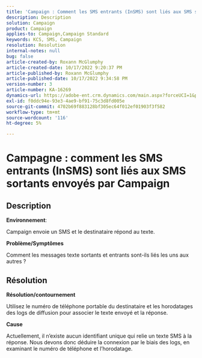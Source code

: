 ```yaml
---
title: 'Campaign : Comment les SMS entrants (InSMS) sont liés aux SMS sortants envoyés par Campaign'
description: Description
solution: Campaign
product: Campaign
applies-to: Campaign,Campaign Standard
keywords: KCS, SMS, Campaign
resolution: Resolution
internal-notes: null
bug: false
article-created-by: Roxann McGlumphy
article-created-date: 10/17/2022 9:20:37 PM
article-published-by: Roxann McGlumphy
article-published-date: 10/17/2022 9:34:58 PM
version-number: 3
article-number: KA-16269
dynamics-url: https://adobe-ent.crm.dynamics.com/main.aspx?forceUCI=1&pagetype=entityrecord&etn=knowledgearticle&id=18fa3e88-614e-ed11-bba2-00224808679b
exl-id: f0ddc94e-93e3-4ae9-bf91-75c3d8fd005e
source-git-commit: 4702b69f883128bf305ec64f012ef01903f3f582
workflow-type: tm+mt
source-wordcount: '116'
ht-degree: 5%

---
```


# Campagne : comment les SMS entrants (InSMS) sont liés aux SMS sortants envoyés par Campaign

## Description


<b>Environnement</b>:

Campaign envoie un SMS et le destinataire répond au texte.

<b>Problème/Symptômes</b>

Comment les messages texte sortants et entrants sont-ils liés les uns aux autres ?


## Résolution


<b>Résolution/contournement</b>

Utilisez le numéro de téléphone portable du destinataire et les horodatages des logs de diffusion pour associer le texte envoyé et la réponse.

<b>Cause</b>

Actuellement, il n’existe aucun identifiant unique qui relie un texte SMS à la réponse. Nous devons donc déduire la connexion par le biais des logs, en examinant le numéro de téléphone et l’horodatage.
